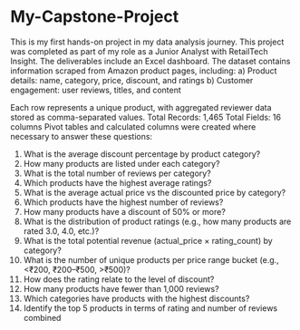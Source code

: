 # My-Capstone-Project
This is my first hands-on project in my data analysis journey. This project was completed as part of my role as a Junior Analyst with RetailTech Insight. The deliverables include an Excel dashboard. 
The dataset contains information scraped from Amazon product pages, including: 
a) Product details: name, category, price, discount, and ratings 
b) Customer engagement: user reviews, titles, and content 

Each row represents a unique product, with aggregated reviewer data stored as comma-separated values. 
Total Records: 1,465 
Total Fields: 16 columns
Pivot tables and calculated columns were created where necessary to answer these questions:
1. What is the average discount percentage by product category? 
2. How many products are listed under each category? 
3. What is the total number of reviews per category?  
4. Which products have the highest average ratings? 
5. What is the average actual price vs the discounted price by category? 
6. Which products have the highest number of reviews? 
7. How many products have a discount of 50% or more? 
8. What is the distribution of product ratings (e.g., how many products are rated 3.0, 4.0, etc.)? 
9. What is the total potential revenue (actual_price × rating_count) by category? 
10. What is the number of unique products per price range bucket (e.g., <₹200, ₹200–₹500, >₹500)? 
11. How does the rating relate to the level of discount? 
12. How many products have fewer than 1,000 reviews? 
13. Which categories have products with the highest discounts? 
14. Identify the top 5 products in terms of rating and number of reviews combined
